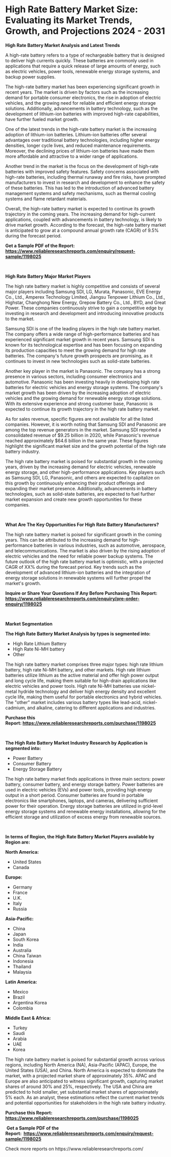 <p><h1>High Rate Battery Market Size: Evaluating its Market Trends, Growth, and Projections 2024 - 2031</h1></p><p><strong>High Rate Battery Market Analysis and Latest Trends</strong></p>
<p><p>A high-rate battery refers to a type of rechargeable battery that is designed to deliver high currents quickly. These batteries are commonly used in applications that require a quick release of large amounts of energy, such as electric vehicles, power tools, renewable energy storage systems, and backup power supplies.</p><p>The high-rate battery market has been experiencing significant growth in recent years. The market is driven by factors such as the increasing demand for portable consumer electronics, the rise in adoption of electric vehicles, and the growing need for reliable and efficient energy storage solutions. Additionally, advancements in battery technology, such as the development of lithium-ion batteries with improved high-rate capabilities, have further fueled market growth.</p><p>One of the latest trends in the high-rate battery market is the increasing adoption of lithium-ion batteries. Lithium-ion batteries offer several advantages over traditional battery technologies, including higher energy densities, longer cycle lives, and reduced maintenance requirements. Moreover, the declining prices of lithium-ion batteries have made them more affordable and attractive to a wider range of applications.</p><p>Another trend in the market is the focus on the development of high-rate batteries with improved safety features. Safety concerns associated with high-rate batteries, including thermal runaway and fire risks, have prompted manufacturers to invest in research and development to enhance the safety of these batteries. This has led to the introduction of advanced battery management systems and safety mechanisms, such as thermal cooling systems and flame retardant materials.</p><p>Overall, the high-rate battery market is expected to continue its growth trajectory in the coming years. The increasing demand for high-current applications, coupled with advancements in battery technology, is likely to drive market growth. According to the forecast, the high-rate battery market is anticipated to grow at a compound annual growth rate (CAGR) of 9.5% during the forecast period.</p></p>
<p><strong>Get a Sample PDF of the Report:&nbsp; <a href="https://www.reliableresearchreports.com/enquiry/request-sample/1198025">https://www.reliableresearchreports.com/enquiry/request-sample/1198025</a></strong></p>
<p>&nbsp;</p>
<p><strong>High Rate Battery Major Market Players</strong></p>
<p><p>The high rate battery market is highly competitive and consists of several major players including Samsung SDI, LG, Murata, Panasonic, EVE Energy Co., Ltd., Amperex Technology Limited, Jiangsu Tenpower Lithium Co., Ltd., Highstar, Changhong New Energy, Grepow Battery Co., Ltd., BYD, and Great Power. These companies continuously strive to gain a competitive edge by investing in research and development and introducing innovative products to the market.</p><p>Samsung SDI is one of the leading players in the high rate battery market. The company offers a wide range of high-performance batteries and has experienced significant market growth in recent years. Samsung SDI is known for its technological expertise and has been focusing on expanding its production capacities to meet the growing demand for high rate batteries. The company's future growth prospects are promising, as it continues to invest in new technologies such as solid-state batteries.</p><p>Another key player in the market is Panasonic. The company has a strong presence in various sectors, including consumer electronics and automotive. Panasonic has been investing heavily in developing high rate batteries for electric vehicles and energy storage systems. The company's market growth has been driven by the increasing adoption of electric vehicles and the growing demand for renewable energy storage solutions. With its extensive experience and strong customer base, Panasonic is expected to continue its growth trajectory in the high rate battery market.</p><p>As for sales revenue, specific figures are not available for all the listed companies. However, it is worth noting that Samsung SDI and Panasonic are among the top revenue generators in the market. Samsung SDI reported a consolidated revenue of $9.25 billion in 2020, while Panasonic's revenue reached approximately $64.6 billion in the same year. These figures highlight the significant market size and the growth potential of the high rate battery industry.</p><p>The high rate battery market is poised for substantial growth in the coming years, driven by the increasing demand for electric vehicles, renewable energy storage, and other high-performance applications. Key players such as Samsung SDI, LG, Panasonic, and others are expected to capitalize on this growth by continuously enhancing their product offerings and expanding their market presence. Additionally, advancements in battery technologies, such as solid-state batteries, are expected to fuel further market expansion and create new growth opportunities for these companies.</p></p>
<p>&nbsp;</p>
<p><strong>What Are The Key Opportunities For High Rate Battery Manufacturers?</strong></p>
<p><p>The high rate battery market is poised for significant growth in the coming years. This can be attributed to the increasing demand for high-performance batteries in various industries, such as automotive, aerospace, and telecommunications. The market is also driven by the rising adoption of electric vehicles and the need for reliable power backup systems. The future outlook of the high rate battery market is optimistic, with a projected CAGR of XX% during the forecast period. Key trends such as the development of advanced lithium-ion batteries and the integration of energy storage solutions in renewable systems will further propel the market's growth.</p></p>
<p><strong>Inquire or Share Your Questions If Any Before Purchasing This Report: <a href="https://www.reliableresearchreports.com/enquiry/pre-order-enquiry/1198025">https://www.reliableresearchreports.com/enquiry/pre-order-enquiry/1198025</a></strong></p>
<p>&nbsp;</p>
<p><strong>Market Segmentation</strong></p>
<p><strong>The High Rate Battery Market Analysis by types is segmented into:</strong></p>
<p><ul><li>High Rate Lithium Battery</li><li>High Rate Ni-MH battery</li><li>Other</li></ul></p>
<p><p>The high rate battery market comprises three major types: high rate lithium battery, high rate Ni-MH battery, and other markets. High rate lithium batteries utilize lithium as the active material and offer high power output and long cycle life, making them suitable for high-drain applications like electric vehicles and power tools. High rate Ni-MH batteries use nickel-metal hydride technology and deliver high energy density and excellent cycle life, making them useful for portable electronics and hybrid vehicles. The "other" market includes various battery types like lead-acid, nickel-cadmium, and alkaline, catering to different applications and industries.</p></p>
<p><strong>Purchase this Report:&nbsp;<a href="https://www.reliableresearchreports.com/purchase/1198025">https://www.reliableresearchreports.com/purchase/1198025</a></strong></p>
<p>&nbsp;</p>
<p><strong>The High Rate Battery Market Industry Research by Application is segmented into:</strong></p>
<p><ul><li>Power Battery</li><li>Consumer Battery</li><li>Energy Storage Battery</li></ul></p>
<p><p>The high rate battery market finds applications in three main sectors: power battery, consumer battery, and energy storage battery. Power batteries are used in electric vehicles (EVs) and power tools, providing high energy output in a short period. Consumer batteries are found in portable electronics like smartphones, laptops, and cameras, delivering sufficient power for their operation. Energy storage batteries are utilized in grid-level energy storage systems and renewable energy installations, allowing for the efficient storage and utilization of excess energy from renewable sources.</p></p>
<p>&nbsp;</p>
<p><strong>In terms of Region, the High Rate Battery Market Players available by Region are:</strong></p>
<p>
    <p> <strong> North America: </strong>
        <ul>
            <li>United States</li>
            <li>Canada</li>
        </ul>
        </p> 
    <p> <strong> Europe: </strong>
        <ul>
            <li>Germany</li>
            <li>France</li>
            <li>U.K.</li>
            <li>Italy</li>
            <li>Russia</li>
        </ul>
        </p> 
    <p> <strong> Asia-Pacific: </strong>
        <ul>
            <li>China</li>
            <li>Japan</li>
            <li>South Korea</li>
            <li>India</li>
            <li>Australia</li>
            <li>China Taiwan</li>
            <li>Indonesia</li>
            <li>Thailand</li>
            <li>Malaysia</li>
        </ul>
        </p> 
    <p> <strong> Latin America: </strong>
        <ul>
            <li>Mexico</li>
            <li>Brazil</li>
            <li>Argentina Korea</li>
            <li>Colombia</li>
        </ul>
        </p> 
    <p> <strong> Middle East & Africa: </strong>
        <ul>
            <li>Turkey</li>
            <li>Saudi</li>
            <li>Arabia</li>
            <li>UAE</li>
            <li>Korea</li>
        </ul>
    </p>
    </p>
<p><p>The high rate battery market is poised for substantial growth across various regions, including North America (NA), Asia-Pacific (APAC), Europe, the United States (USA), and China. North America is expected to dominate the market, with a projected market share of approximately 35%. APAC and Europe are also anticipated to witness significant growth, capturing market shares of around 30% and 25%, respectively. The USA and China are predicted to hold smaller, yet substantial market shares of approximately 5% each. As an analyst, these estimations reflect the current market trends and potential opportunities for stakeholders in the high rate battery industry.</p></p>
<p><strong>Purchase this Report: <a href="https://www.reliableresearchreports.com/purchase/1198025">https://www.reliableresearchreports.com/purchase/1198025</a></strong></p>
<p>&nbsp;<strong>Get a Sample PDF of the Report:&nbsp;&nbsp;<a href="https://www.reliableresearchreports.com/enquiry/request-sample/1198025">https://www.reliableresearchreports.com/enquiry/request-sample/1198025</a></strong></p>
<p><strong></strong></p>
<p>Check more reports on https://www.reliableresearchreports.com/</p>
